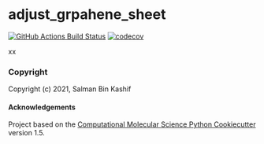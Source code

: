 adjust_grpahene_sheet
==============================
[//]: # (Badges)
[![GitHub Actions Build Status](https://github.com/REPLACE_WITH_OWNER_ACCOUNT/adjust_graphene_sheet/workflows/CI/badge.svg)](https://github.com/REPLACE_WITH_OWNER_ACCOUNT/adjust_graphene_sheet/actions?query=workflow%3ACI)
[![codecov](https://codecov.io/gh/REPLACE_WITH_OWNER_ACCOUNT/adjust_grpahene_sheet/branch/master/graph/badge.svg)](https://codecov.io/gh/REPLACE_WITH_OWNER_ACCOUNT/adjust_grpahene_sheet/branch/master)


xx

### Copyright

Copyright (c) 2021, Salman Bin Kashif


#### Acknowledgements
 
Project based on the 
[Computational Molecular Science Python Cookiecutter](https://github.com/molssi/cookiecutter-cms) version 1.5.
